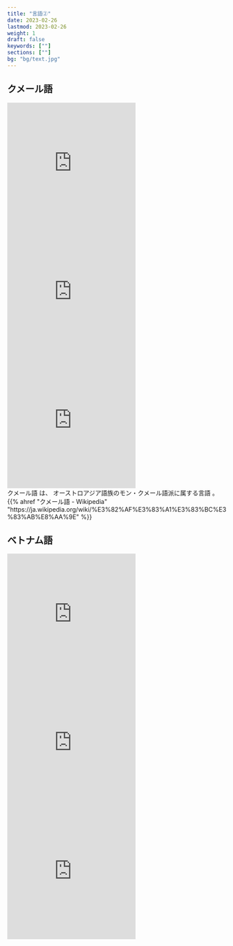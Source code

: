 ```yaml
---
title: "言語②"
date: 2023-02-26
lastmod: 2023-02-26
weight: 1
draft: false
keywords: [""]
sections: [""]
bg: "bg/text.jpg"
---
```


## クメール語
<div class="googlemap-if">
<iframe src="https://www.google.com/maps/embed?pb=!4v1679751630017!6m8!1m7!1sIE08PIKUzDGUFF881tBiZQ!2m2!1d11.5496786880539!2d104.8955068461985!3f342.2136013865769!4f12.087972044115261!5f3.01136971792648" width="295" height="295" style="border:0;" allowfullscreen="" loading="lazy" referrerpolicy="no-referrer-when-downgrade"></iframe>
<iframe src="https://www.google.com/maps/embed?pb=!4v1679751643840!6m8!1m7!1swD8ltTILcIAcmK_gmALkug!2m2!1d11.54974972605443!2d104.8952191508691!3f299.7016137810039!4f10.2810575915058!5f3.2491148336711095" width="295" height="295" style="border:0;" allowfullscreen="" loading="lazy" referrerpolicy="no-referrer-when-downgrade"></iframe>
<iframe src="https://www.google.com/maps/embed?pb=!4v1679751679120!6m8!1m7!1s5PXvecJ4-_p7SFW3AQdjTw!2m2!1d11.5495834692883!2d104.8927388806082!3f313.2520873538255!4f9.27926488087958!5f2.570702488439827" width="295" height="295" style="border:0;" allowfullscreen="" loading="lazy" referrerpolicy="no-referrer-when-downgrade"></iframe>
<div class="description">
クメール語 は、 オーストロアジア語族のモン・クメール語派に属する言語 。
{{% ahref "クメール語 - Wikipedia" "https://ja.wikipedia.org/wiki/%E3%82%AF%E3%83%A1%E3%83%BC%E3%83%AB%E8%AA%9E" %}}
</div>
</div>

## ベトナム語
<div class="googlemap-if">
<iframe src="https://www.google.com/maps/embed?pb=!4v1679751750920!6m8!1m7!1sCAoSLEFGMVFpcE9OT0tIb2VqcnBkSFJlLXRYTVhKMEtqUmU5TmpNMU1JbWZNeVZU!2m2!1d10.86702928082099!2d106.7622648592163!3f84.25002934743719!4f16.589418051592588!5f1.8412232999808906" width="295" height="295" style="border:0;" allowfullscreen="" loading="lazy" referrerpolicy="no-referrer-when-downgrade"></iframe>
<iframe src="https://www.google.com/maps/embed?pb=!4v1679751902680!6m8!1m7!1sCAoSLEFGMVFpcE05LTBEUGpCZ0puQllZQTRMa2Vnd0hiS3AwVExqb1NWOU5yV0Nq!2m2!1d10.77337356431828!2d106.7053387276325!3f161.37625004246556!4f11.63245378671482!5f3.041252797875277" width="295" height="295" style="border:0;" allowfullscreen="" loading="lazy" referrerpolicy="no-referrer-when-downgrade"></iframe>
<iframe src="https://www.google.com/maps/embed?pb=!4v1679751957296!6m8!1m7!1sCAoSLEFGMVFpcFBjNExOd2xnM1g2b1ZRam13dHE4alh6VFRlM2t4Q1M4VjI1Rldt!2m2!1d10.79704975342051!2d106.6307208849383!3f103.87431143436736!4f7.078797100082127!5f3.216840669058476" width="295" height="295" style="border:0;" allowfullscreen="" loading="lazy" referrerpolicy="no-referrer-when-downgrade"></iframe>
<div class="description">
</div>
</div>
